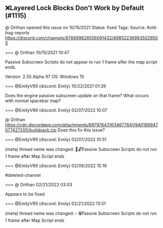 ## ❌Layered Lock Blocks Don't Work by Default (#1115)
@ Orithan opened this issue on 10/15/2021
Status: fixed
Tags: 
Source: #old-bug-reports https://discord.com/channels/876899628556091432/898522369835028500


=== @ Orithan 10/15/2021 10:47

Passive Subscreen Scripts do not appear to run 1 frame after the map script ends.

Version: 2.55 Alpha 97
OS: Windows 10

=== @EmilyV99 (discord: Emily) 10/22/2021 01:39

Does the engine passive subscreen update on that frame?
What occurs with normal spacebar map?

=== @EmilyV99 (discord: Emily) 02/07/2022 10:07

@ Orithan https://cdn.discordapp.com/attachments/897976431634677841/940186947077427200/buildpack.zip
Does this fix this issue?

=== @EmilyV99 (discord: Emily) 02/07/2022 10:51

(meta) thread name was changed: 💊🔓Passive Subscreen Scripts do not run 1 frame after Map Script ends

=== @EmilyV99 (discord: Emily) 02/09/2022 15:19

#deleted-channel

=== @ Orithan 02/21/2022 03:03

Appears to be fixed.

=== @EmilyV99 (discord: Emily) 02/21/2022 13:51

(meta) thread name was changed: ✅🔒Passive Subscreen Scripts do not run 1 frame after Map Script ends
